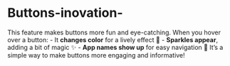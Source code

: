 # Buttons-inovation-
This feature makes buttons more fun and eye-catching. When you hover over a button:  - It **changes color** for a lively effect 🎨 - **Sparkles appear**, adding a bit of magic ✨ - **App names show up** for easy navigation 📱  It’s a simple way to make buttons more engaging and informative!
